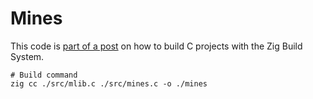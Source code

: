 # Mines

This code is [part of a post](https://www.viniciusjardim.com/posts/my-first-experience-with-zig-build-system) on how to build C projects with the Zig Build System.

```shell
# Build command
zig cc ./src/mlib.c ./src/mines.c -o ./mines
```
